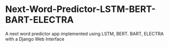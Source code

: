 # Next-Word-Predictor-LSTM-BERT-BART-ELECTRA
A next word predictor app implemented using LSTM, BERT. BART, ELECTRA with a Django Web Interface
